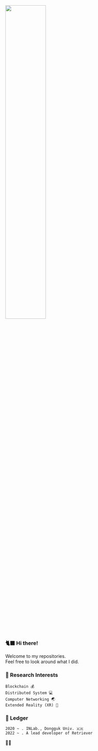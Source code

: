 <img src = "https://user-images.githubusercontent.com/59289320/164983610-4a7c91ad-08c2-4aed-8e78-00f8e2d35829.png" width="50%">

### 🐈‍⬛ Hi there!
Welcome to my repositories.   
Feel free to look around what I did.

### 🌟 Research Interests
```
Blockchain 💰
Distributed System 💻
Computer Networking 🌏
Extended Reality (XR) 🚀
```

### 📜 Ledger 
```
2020 ~ . INLab., Dongguk Univ. 🇰🇷
2022 ~ . A lead developer of Retriever
```

🧙‍♂️

